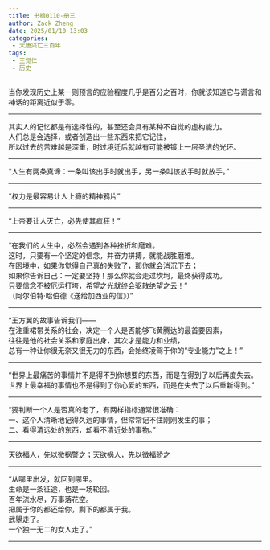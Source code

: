 ```yaml
---
title: 书摘0110-册三
author: Zack Zheng
date: 2025/01/10 13:03 
categories:
 - 大唐兴亡三百年
tags:
 - 王觉仁
 - 历史
---
```


当你发现历史上某一则预言的应验程度几乎是百分之百时，你就该知道它与谎言和神话的距离近似于零。   


----------------

其实人的记忆都是有选择性的，甚至还会具有某种不自觉的虚构能力。    
人们总是会选择，或者创造出一些东西来把它记住，   
所以过去的苦难越是深重，时过境迁后就越有可能被镀上一层圣洁的光环。    


---------------

“人生有两条真谛：一条叫该出手时就出手，另一条叫该放手时就放手。”     

---------------

“权力是最容易让人上瘾的精神鸦片”       

---------------

“上帝要让人灭亡，必先使其疯狂！”     

---------------

“在我们的人生中，必然会遇到各种挫折和磨难。     
这时，只要有一个坚定的信念，并奋力拼搏，就能战胜磨难。    
在困境中，如果你觉得自己真的失败了，那你就会消沉下去；      
如果你告诉自己：一定要坚持！那么你就会走过坎坷，最终获得成功。     
只要信念不被厄运打垮，希望之光就终会驱散绝望之云！”      
（阿尔伯特·哈伯德《送给加西亚的信》）”  

---------------

“王方翼的故事告诉我们——    
在注重裙带关系的社会，决定一个人是否能够飞黄腾达的最首要因素，      
往往是他的社会关系和家庭出身，其次才是能力和业绩，    
总有一种让你很无奈又很无力的东西，会始终凌驾于你的“专业能力”之上！”    

---------------

“世界上最痛苦的事情并不是得不到你想要的东西，而是在得到了以后再度失去。   
世界上最幸福的事情也不是得到了你心爱的东西，而是在失去了以后重新得到。”    

----------------

“要判断一个人是否真的老了，有两样指标通常很准确：     
一、这个人清晰地记得久远的事情，但常常记不住刚刚发生的事；      
二、看得清远处的东西，却看不清近处的事物。”     

----------------

天欲福人，先以微祸警之；天欲祸人，先以微福骄之    

----------------

“从哪里出发，就回到哪里。    
生命是一条征途，也是一场轮回。   
百年流水尽，万事落花空。   
把属于你的都还给你，剩下的都属于我。     
武曌走了。     
一个独一无二的女人走了。”     

---------------

